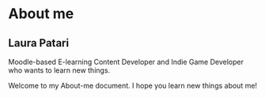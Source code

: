 # About me
<h2>Laura Patari</h2>
<p>Moodle-based E-learning Content Developer and Indie Game Developer who wants to learn new things.</p>
<p>Welcome to my About-me document. I hope you learn new things about me!</p>
